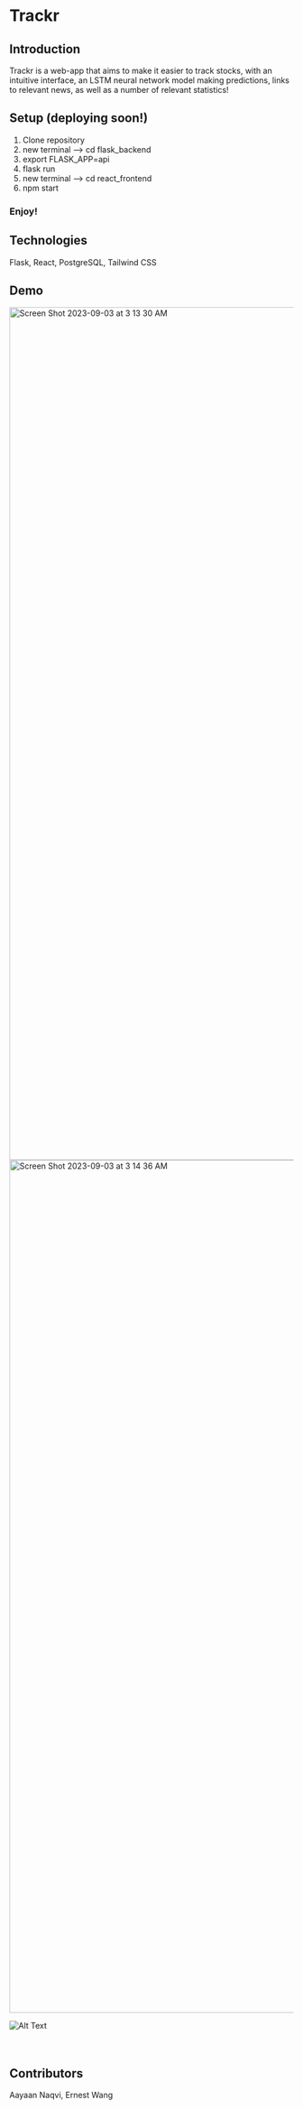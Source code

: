Trackr
=========

## Introduction
Trackr is a web-app that aims to make it easier to track stocks, with an intuitive interface, an LSTM neural network model making predictions, links to relevant news, as well as a number of relevant statistics! 

## Setup (deploying soon!)

1. Clone repository
2. new terminal --> cd flask_backend
3. export FLASK_APP=api
4. flask run
5. new terminal --> cd react_frontend
6. npm start

### Enjoy!

## Technologies
Flask, React, PostgreSQL, Tailwind CSS

## Demo
<img width="1512" alt="Screen Shot 2023-09-03 at 3 13 30 AM" src="https://github.com/AayaanN/trackr/assets/66046533/d57366e4-8db2-480e-8324-70aa5ca3fb7a">


<img width="1512" alt="Screen Shot 2023-09-03 at 3 14 36 AM" src="https://github.com/AayaanN/trackr/assets/66046533/d4d69fc8-f16d-4ea7-a5cd-6092ff6e40d6">

![Alt Text](https://media.giphy.com/media/1QwCH57mjAnYDKnP7B/giphy.gif) <br /> <br /> <br />


## Contributors
Aayaan Naqvi, Ernest Wang

